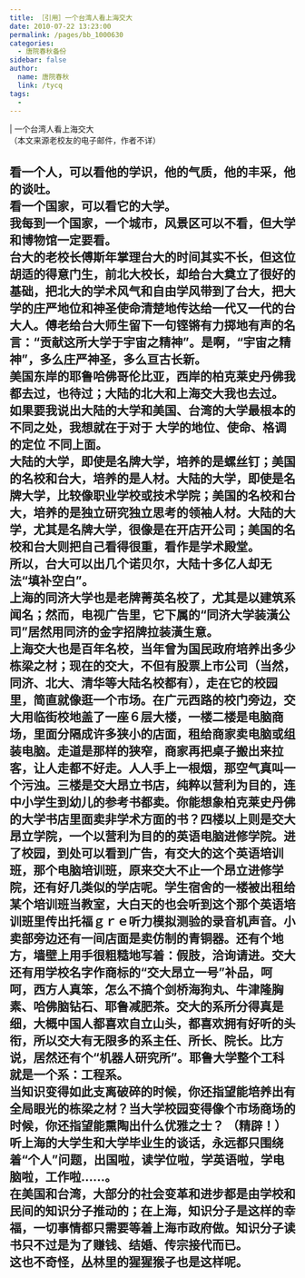 ```yaml
---
title: ［引用］一个台湾人看上海交大
date: 2010-07-22 13:23:00
permalink: /pages/bb_1000630
categories: 
  - 唐院春秋备份
sidebar: false
author: 
  name: 唐院春秋
  link: /tycq
tags: 
  - 
---
```


|  一个台湾人看上海交大  
（本文来源老校友的电子邮件，作者不详）  
  
看一个人，可以看他的学识，他的气质，他的丰采，他的谈吐。  
看一个国家，可以看它的大学。  
我每到一个国家，一个城市，风景区可以不看，但大学和博物馆一定要看。  
台大的老校长傅斯年掌理台大的时间其实不长，但这位胡适的得意门生，前北大校长，却给台大奠立了很好的基础，把北大的学术风气和自由学风带到了台大，把大学的庄严地位和神圣使命清楚地传达给一代又一代的台大人。傅老给台大师生留下一句铿锵有力掷地有声的名言：“贡献这所大学于宇宙之精神”。是啊，“宇宙之精神”，多么庄严神圣，多么亘古长新。  
美国东岸的耶鲁哈佛哥伦比亚，西岸的柏克莱史丹佛我都去过，也待过；大陆的北大和上海交大我也去过。  
如果要我说出大陆的大学和美国、台湾的大学最根本的不同之处，我想就在于对于 **大学的地位、使命、格调的定位** 不同上面。  
大陆的大学，即使是名牌大学，培养的是螺丝钉；美国的名校和台大，培养的是人材。大陆的大学，即使是名牌大学，比较像职业学校或技术学院；美国的名校和台大，培养的是独立研究独立思考的领袖人材。大陆的大学，尤其是名牌大学，很像是在开店开公司；美国的名校和台大则把自己看得很重，看作是学术殿堂。  
所以，台大可以出几个诺贝尔，大陆十多亿人却无法“填补空白”。  
上海的同济大学也是老牌菁英名校了，尤其是以建筑系闻名；然而，电视广告里，它下属的“同济大学装潢公司”居然用同济的金字招牌拉装潢生意。  
上海交大也是百年名校，当年曾为国民政府培养出多少栋梁之材；现在的交大，不但有股票上市公司（当然，同济、北大、清华等大陆名校都有），走在它的校园里，简直就像逛一个市场。在广元西路的校门旁边，交大用临街校地盖了一座６层大楼，一楼二楼是电脑商场，里面分隔成许多狭小的店面，租给商家卖电脑或组装电脑。走道是那样的狭窄，商家再把桌子搬出来拉客，让人走都不好走。人人手上一根烟，那空气真叫一个污浊。三楼是交大昂立书店，纯粹以营利为目的，连中小学生到幼儿的参考书都卖。你能想象柏克莱史丹佛的大学书店里面卖非学术方面的书？四楼以上则是交大昂立学院，一个以营利为目的的英语电脑进修学院。进了校园，到处可以看到广告，有交大的这个英语培训班，那个电脑培训班，原来交大不止一个昂立进修学院，还有好几类似的学店呢。学生宿舍的一楼被出租给某个培训班当教室，大白天的也会听到这个那个英语培训班里传出托福ｇｒｅ听力模拟测验的录音机声音。小卖部旁边还有一间店面是卖仿制的青铜器。还有个地方，墙壁上用手很粗糙地写着：假肢，洽询请进。交大还有用学校名字作商标的“交大昂立一号”补品，呵呵，西方人真笨，怎么不搞个剑桥海狗丸、牛津隆胸素、哈佛脑钻石、耶鲁减肥茶。交大的系所分得真是细，大概中国人都喜欢自立山头，都喜欢拥有好听的头衔，所以交大有无限多的系主任、所长、院长。比方说，居然还有个“机器人研究所”。耶鲁大学整个工科就是一个系：工程系。  
**当知识变得如此支离破碎的时候，你还指望能培养出有全局眼光的栋梁之材？当大学校园变得像个市场商场的时候，你还指望能熏陶出什么优雅之士？** （精辟！）  
听上海的大学生和大学毕业生的谈话，永远都只围绕着“个人”问题，出国啦，读学位啦，学英语啦，学电脑啦，工作啦……。  
在美国和台湾，大部分的社会变革和进步都是由学校和民间的知识分子推动的；在上海，知识分子是这样的幸福，一切事情都只需要等着上海市政府做。知识分子读书只不过是为了赚钱、结婚、传宗接代而已。  
这也不奇怪，丛林里的猩猩猴子也是这样呢。  
---